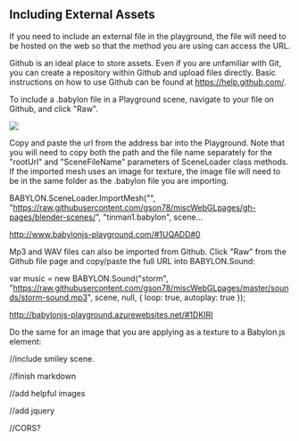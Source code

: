 ## Including External Assets

If you need to include an external file in the playground, the file will need to be hosted on the web so that the method you are using can access the URL.

Github is an ideal place to store assets. Even if you are unfamiliar with Git, you can create a repository within Github and upload files directly. Basic instructions on how to use Github can be found at https://help.github.com/.

To include a .babylon file in a Playground scene, navigate to your file on Github, and click "Raw". 

![](https://raw.githubusercontent.com/gson78/miscWebGLpages/master/textures/raw.jpg)

Copy and paste the url from the address bar into the Playground. Note that you will need to copy both the path and the file name separately for the "rootUrl" and "SceneFileName" parameters of SceneLoader class methods. If the imported mesh uses an image for texture, the image file will need to be in the same folder as the .babylon file you are importing.

BABYLON.SceneLoader.ImportMesh("", "https://raw.githubusercontent.com/gson78/miscWebGLpages/gh-pages/blender-scenes/", "tinman1.babylon", scene...

http://www.babylonjs-playground.com/#1UQADD#0


Mp3 and WAV files can also be imported from Github. Click "Raw" from the Github file page and copy/paste the full URL into BABYLON.Sound: 

var music = new BABYLON.Sound("storm", "https://raw.githubusercontent.com/gson78/miscWebGLpages/master/sounds/storm-sound.mp3", scene, null, { loop: true, autoplay: true });

http://babylonjs-playground.azurewebsites.net/#1DKIRI


Do the same for an image that you are applying as a texture to a Babylon.js element:

//include smiley scene.

//finish markdown

//add helpful images

//add jquery

//CORS?
